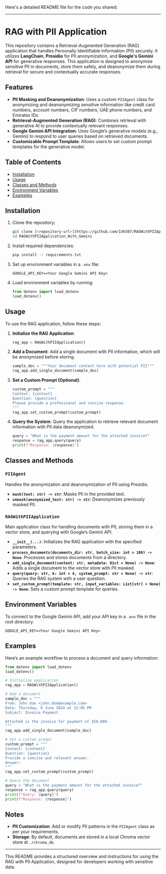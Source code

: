Here's a detailed README file for the code you shared:

---

# RAG with PII Application

This repository contains a Retrieval-Augmented Generation (RAG) application that handles Personally Identifiable Information (PII) securely. It utilizes **LangChain**, **Presidio** for PII anonymization, and **Google's Gemini API** for generative responses. This application is designed to anonymize sensitive PII in documents, store them safely, and deanonymize them during retrieval for secure and contextually accurate responses.

## Features

- **PII Masking and Deanonymization**: Uses a custom `PIIAgent` class for anonymizing and deanonymizing sensitive information like credit card numbers, account numbers, CIF numbers, UAE phone numbers, and Emirates IDs.
- **Retrieval-Augmented Generation (RAG)**: Combines retrieval with generative AI to provide contextually relevant responses.
- **Google Gemini API Integration**: Uses Google’s generative models (e.g., Gemini) to respond to user queries based on retrieved documents.
- **Customizable Prompt Template**: Allows users to set custom prompt templates for the generative model.

## Table of Contents

- [Installation](#installation)
- [Usage](#usage)
- [Classes and Methods](#classes-and-methods)
- [Environment Variables](#environment-variables)
- [Examples](#examples)

## Installation

1. Clone the repository:
   ```bash
   git clone [<repository-url>](https://github.com/Idk507/RAGWithPIIApplication_With_Gemini)
   cd RAGWithPIIApplication_With_Gemini
   ```

2. Install required dependencies:
   ```bash
   pip install -r requirements.txt
   ```

3. Set up environment variables in a `.env` file:
   ```env
   GOOGLE_API_KEY=<Your Google Gemini API Key>
   ```

4. Load environment variables by running:
   ```python
   from dotenv import load_dotenv
   load_dotenv()
   ```

## Usage

To use the RAG application, follow these steps:

1. **Initialize the RAG Application**:
    ```python
    rag_app = RAGWithPIIApplication()
    ```

2. **Add a Document**:
    Add a single document with PII information, which will be anonymized before storing.
    ```python
    sample_doc = """Your document content here with potential PII"""
    rag_app.add_single_document(sample_doc)
    ```

3. **Set a Custom Prompt (Optional)**:
    ```python
    custom_prompt = """
    Context: {context}
    Question: {question}
    Please provide a professional and concise response.
    """
    rag_app.set_custom_prompt(custom_prompt)
    ```

4. **Query the System**:
    Query the application to retrieve relevant document information with PII data deanonymized.
    ```python
    query = "What is the payment amount for the attached invoice?"
    response = rag_app.query(query)
    print(f"Response: {response}")
    ```

## Classes and Methods

### `PIIAgent`
Handles the anonymization and deanonymization of PII using Presidio.

- **`mask(text: str) -> str`**: Masks PII in the provided text.
- **`unmask(anonymized_text: str) -> str`**: Deanonymizes previously masked PII.

### `RAGWithPIIApplication`
Main application class for handling documents with PII, storing them in a vector store, and querying with Google’s Gemini API.

- **`__init__(...)`**: Initializes the RAG application with the specified parameters.
- **`process_documents(documents_dir: str, batch_size: int = 100) -> None`**: Processes and stores documents from a directory.
- **`add_single_document(content: str, metadata: Dict = None) -> None`**: Adds a single document to the vector store with PII masked.
- **`query(query: str, k: int = 4, system_prompt: str = None) -> str`**: Queries the RAG system with a user question.
- **`set_custom_prompt(template: str, input_variables: List[str] = None) -> None`**: Sets a custom prompt template for queries.

## Environment Variables

To connect to the Google Gemini API, add your API key in a `.env` file in the root directory.

```env
GOOGLE_API_KEY=<Your Google Gemini API Key>
```

## Examples

Here’s an example workflow to process a document and query information:

```python
from dotenv import load_dotenv
load_dotenv()

# Initialize application
rag_app = RAGWithPIIApplication()

# Add a document
sample_doc = """
From: John Doe <john.doe@example.com>
Date: Thursday, 6 June 2024 at 12:05 PM
Subject: Invoice Payment

Attached is the invoice for payment of $50,000.
"""
rag_app.add_single_document(sample_doc)

# Set a custom prompt
custom_prompt = """
Context: {context}
Question: {question}
Provide a concise and relevant answer.
Answer:
"""
rag_app.set_custom_prompt(custom_prompt)

# Query the document
query = "What is the payment amount for the attached invoice?"
response = rag_app.query(query)
print(f"Query: {query}")
print(f"Response: {response}")
```

## Notes

- **PII Customization**: Add or modify PII patterns in the `PIIAgent` class as per your requirements.
- **Storage**: By default, documents are stored in a local Chroma vector store at `./chroma_db`.

---

This README provides a structured overview and instructions for using the RAG with PII Application, designed for developers working with sensitive data.
